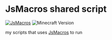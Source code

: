 # JsMacros shared script
[![JsMacros](https://img.shields.io/badge/JsMacros-1.9.1--beta-orange)](https://github.com/JsMacros/JsMacros)
![Minecraft Version](https://img.shields.io/badge/Minecraft-1.20.4-brightgreen)

my scripts that uses [JsMacros](https://github.com/JsMacros/JsMacros) to run
